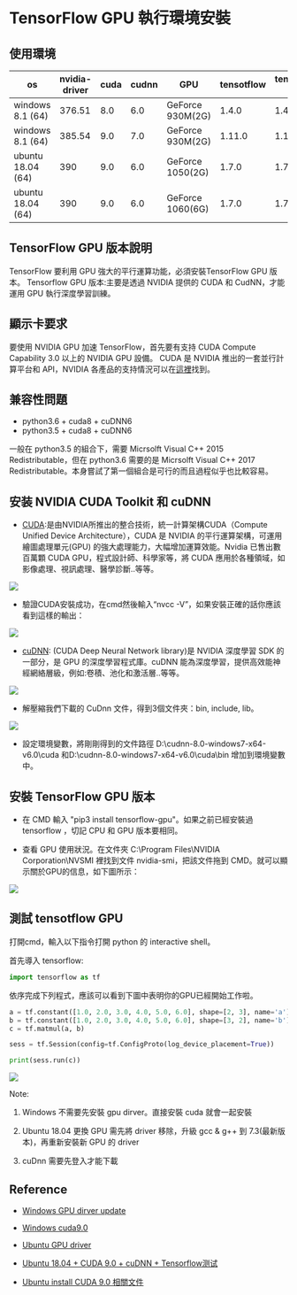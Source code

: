 # TensorFlow GPU 執行環境安裝

## 使用環境

| os | nvidia-driver | cuda | cudnn | GPU | tensotflow | tensotflow-gpu |
| --- | --- | --- | --- |--- |--- |--- |
| windows 8.1 (64) | 376.51 | 8.0 | 6.0 | GeForce 930M(2G) | 1.4.0 | 1.4.0 |
| windows 8.1 (64) | 385.54 | 9.0 | 7.0 | GeForce 930M(2G) | 1.11.0 | 1.11.0 |
| ubuntu 18.04 (64) | 390 | 9.0 | 6.0 | GeForce 1050(2G) | 1.7.0 | 1.7.0 |
| ubuntu 18.04 (64) | 390 | 9.0 | 6.0 | GeForce 1060(6G) | 1.7.0 | 1.7.0 |


## TensorFlow GPU 版本說明

TensorFlow 要利用 GPU 強大的平行運算功能，必須安裝TensorFlow GPU 版本。 Tensorflow GPU 版本:主要是透過 NVIDIA 提供的 CUDA 和 CudNN，才能運用 GPU 執行深度學習訓練。

## 顯示卡要求

要使用 NVIDIA GPU 加速 TensorFlow，首先要有支持 CUDA Compute Capability 3.0 以上的 NVIDIA GPU 設備。 CUDA 是 NVIDIA 推出的一套並行計算平台和 API，NVIDIA 各產品的支持情況可以在[這裡](https://developer.nvidia.com/cuda-gpus)找到。

## 兼容性問題

- python3.6 + cuda8 + cuDNN6 
- python3.5 + cuda8 + cuDNN6 

一般在 python3.5 的組合下，需要 Micrsolft Visual C++ 2015 Redistributable，但在 python3.6 需要的是 Micrsolft Visual C++ 2017 Redistributable。本身嘗試了第一個組合是可行的而且過程似乎也比較容易。

## 安装 NVIDIA CUDA Toolkit 和 cuDNN

- [CUDA](https://developer.nvidia.com/cuda-toolkit-archive):是由NVIDIA所推出的整合技術，統一計算架構CUDA（Compute Unified Device Architecture），CUDA 是 NVIDIA 的平行運算架構，可運用繪圖處理單元(GPU) 的強大處理能力，大幅增加運算效能。Nvidia 已售出數百萬顆 CUDA GPU，程式設計師、科學家等，將 CUDA 應用於各種領域，如影像處理、視訊處理、醫學診斷..等等。

![](Image/Image1.png) 

- 驗證CUDA安裝成功，在cmd然後輸入“nvcc -V”，如果安裝正確的話你應該看到這樣的輸出：

![](Image/Image3.png) 

- [cuDNN](https://developer.nvidia.com/rdp/cudnn-download): (CUDA Deep Neural Network library)是 NVIDIA 深度學習 SDK 的一部分，是 GPU 的深度學習程式庫。cuDNN 能為深度學習，提供高效能神經網絡層級，例如:卷積、池化和激活層..等等。

![](Image/Image2.png) 

- 解壓縮我們下載的 CuDnn 文件，得到3個文件夾：bin, include, lib。

![](Image/Image4.png)

- 設定環境變數，將剛剛得到的文件路徑
D:\cudnn-8.0-windows7-x64-v6.0\cuda 和D:\cudnn-8.0-windows7-x64-v6.0\cuda\bin 增加到環境變數中。

## 安裝 TensorFlow GPU 版本

- 在 CMD 輸入 "pip3 install tensorflow-gpu"。如果之前已經安裝過 tensorflow ，切記 CPU 和 GPU 版本要相同。

- 查看 GPU 使用狀況。在文件夾 C:\Program Files\NVIDIA Corporation\NVSMI 裡找到文件 nvidia-smi，把該文件拖到 CMD。就可以顯示關於GPU的信息，如下圖所示：

![](Image/Image5.png)

## 測試 tensotflow GPU

打開cmd，輸入以下指令打開 python 的 interactive shell。

首先導入 tensorflow:

```python
import tensorflow as tf
```

依序完成下列程式，應該可以看到下圖中表明你的GPU已經開始工作啦。

```python
a = tf.constant([1.0, 2.0, 3.0, 4.0, 5.0, 6.0], shape=[2, 3], name='a')
b = tf.constant([1.0, 2.0, 3.0, 4.0, 5.0, 6.0], shape=[3, 2], name='b')
c = tf.matmul(a, b)

sess = tf.Session(config=tf.ConfigProto(log_device_placement=True))

print(sess.run(c))
```

![](Image/Image6.png)


Note:

1. Windows 不需要先安裝 gpu dirver。直接安裝 cuda 就會一起安裝

2. Ubuntu 18.04 更換 GPU 需先將 driver 移除，升級 gcc & g++ 到 7.3(最新版本)，再重新安裝新 GPU 的 driver

3. cuDnn 需要先登入才能下載


## Reference

* [Windows GPU dirver update](http://ofeyhong.pixnet.net/blog/post/212050369-%E3%80%90%E6%95%99%E5%AD%B8%E3%80%91%E6%9B%B4%E6%96%B0%E9%A1%AF%E7%A4%BA%E5%8D%A1%E9%A9%85%E5%8B%95%E7%A8%8B%E5%BC%8F)

* [Windows cuda9.0](https://www.deciphertechnic.com/fix-cuda-toolkit-installation/)

* [Ubuntu GPU driver](https://askubuntu.com/questions/1045241/ubuntu-18-04-how-do-i-install-drivers-for-my-nvidia-geforce-gtx-1050)

* [Ubuntu 18.04 + CUDA 9.0 + cuDNN + Tensorflow测试](https://blog.csdn.net/weixin_38056657/article/details/80948758)

* [Ubuntu install CUDA 9.0 相關文件](https://2formosa.blogspot.com/2017/07/debian8.8-cuda8.0-installation.html)